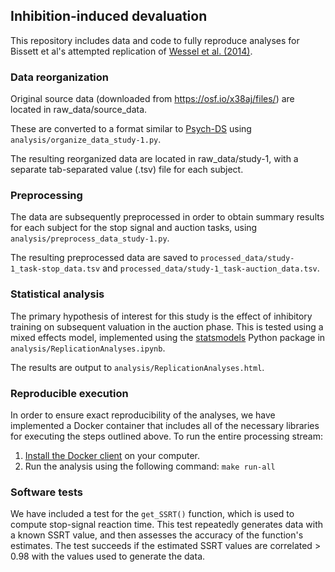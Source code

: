 ## Inhibition-induced devaluation

This repository includes data and code to fully reproduce analyses for Bissett et al's attempted replication of [Wessel et al. (2014)](https://pubmed.ncbi.nlm.nih.gov/25313953/).


### Data reorganization

Original source data (downloaded from https://osf.io/x38aj/files/) are located in raw_data/source_data.

These are converted to a format similar to [Psych-DS](https://psych-ds.github.io/) using ```analysis/organize_data_study-1.py```.

The resulting reorganized data are located in raw_data/study-1, with a separate tab-separated value (.tsv) file for each subject.

### Preprocessing

The data are subsequently preprocessed in order to obtain summary results for each subject for the stop signal and auction tasks, using ```analysis/preprocess_data_study-1.py```.

The resulting preprocessed data are saved to ```processed_data/study-1_task-stop_data.tsv``` and ```processed_data/study-1_task-auction_data.tsv```.

### Statistical analysis

The primary hypothesis of interest for this study is the effect of inhibitory training on subsequent valuation in the auction phase.  This is tested using a mixed effects model, implemented using the [statsmodels](https://www.statsmodels.org/stable/index.html) Python package in ```analysis/ReplicationAnalyses.ipynb```.

The results are output to ```analysis/ReplicationAnalyses.html```.

### Reproducible execution

In order to ensure exact reproducibility of the analyses, we have implemented a Docker container that includes all of the necessary libraries for executing the steps outlined above.  To run the entire processing stream:

1. [Install the Docker client](https://docs.docker.com/get-docker/) on your computer.
2. Run the analysis using the following command: ```make run-all```


### Software tests

We have included a test for the ```get_SSRT()``` function, which is used to compute stop-signal reaction time.  This test repeatedly generates data with a known SSRT value, and then assesses the accuracy of the function's estimates.  The test succeeds if the estimated SSRT values are correlated > 0.98 with the values used to generate the data.